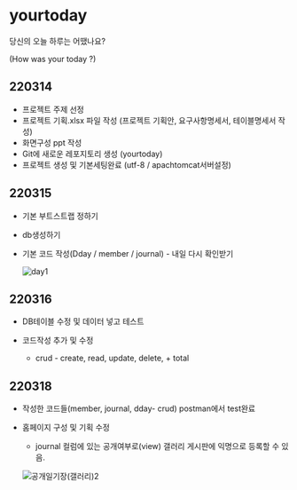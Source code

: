 # yourtoday
당신의 오늘 하루는 어땠나요?

(How was your today ?)



## 220314

- 프로젝트 주제 선정
- 프로젝트 기획.xlsx 파일 작성 (프로젝트 기획안, 요구사항명세서, 테이블명세서 작성)
- 화면구성 ppt 작성
- Git에 새로운 레포지토리 생성 (yourtoday)
- 프로젝트 생성 및 기본세팅완료 (utf-8 / apachtomcat서버설정)



## 220315

- 기본 부트스트랩 정하기

- db생성하기

- 기본 코드 작성(Dday / member / journal)   - 내일 다시 확인받기

  ![day1](https://user-images.githubusercontent.com/95202440/158411896-0726a21a-4261-4ac8-a6f5-26f797ca204c.JPG)

## 220316

- DB테이블 수정 및 데이터 넣고 테스트

- 코드작성 추가 및 수정

  - crud - create, read, update, delete,  + total



## 220318

- 작성한 코드들(member, journal, dday- crud)  postman에서 test완료

- 홈페이지 구성 및 기획 수정 

  - journal 컬럼에 있는  공개여부로(view)  갤러리 게시판에 익명으로 등록할 수 있음.

  ![공개일기장(갤러리)2](https://user-images.githubusercontent.com/95202440/159017912-fb3892e6-04a1-4717-b1df-150f82900129.jpg)